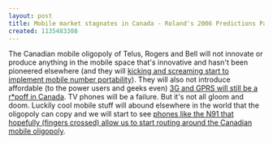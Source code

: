 ```yaml
---
layout: post
title: Mobile market stagnates in Canada - Roland's 2006 Predictions Part 4
created: 1135483308
---
```

<p>The Canadian mobile oligopoly of Telus, Rogers and Bell will not innovate or produce anything in the mobile space that's innovative and hasn't been pioneered elsewhere (and they will <a href="http://rolandtanglao.com/archives/2005/12/21/canada-will-get-mobile-number-portability-in-march-2007-too-little-too-late-from-the-crtc">kicking and screaming start to implement mobile number portability</a>). They will also not introduce affordable (to the power users and geeks even) <a href="http://rolandtanglao.com/archives/2005/12/13/wireless-data-in-canada-is-ridiculously-expensive-boris-is-right">3G and GPRS will still be a r*poff in Canada</a>. TV phones will be a failure. But it's not all gloom and doom. Luckily cool mobile stuff will abound elsewhere in the world that the oligopoly can copy and we will start to see <a href="http://rolandtanglao.com/archives/2005/12/23/mobile-voice-over-wifi-rolands-2006-predictions-part-1">phones like the N91 that hopefully (fingers crossed) allow us to start routing around the Canadian mobile oligopoly</a>.</p>
